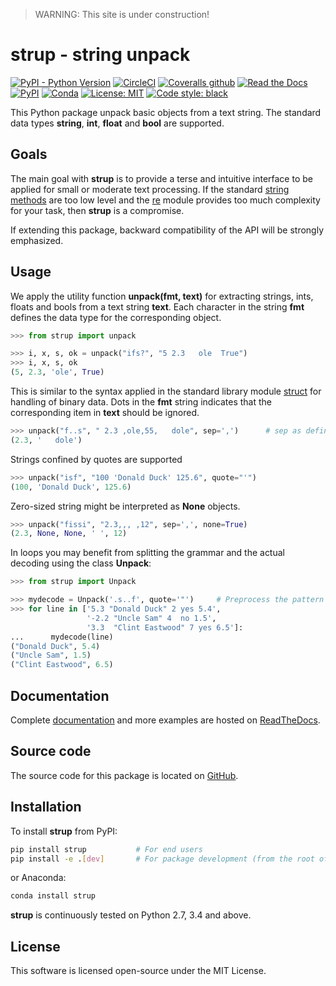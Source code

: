 > WARNING: This site is under construction!

# strup - string unpack

[![PyPI - Python Version](https://img.shields.io/pypi/pyversions/strup)](https://pypi.org/project/strup/)
[![CircleCI](https://img.shields.io/circleci/build/gh/jeblohe/strup?token=076c523c6a8f9a944a020eaca0d7074f05d77403)](https://circleci.com/gh/jeblohe/strup/tree/main)
[![Coveralls github](https://img.shields.io/coveralls/github/jeblohe/strup)](https://coveralls.io/github/jeblohe/strup)
[![Read the Docs](https://img.shields.io/readthedocs/strup)](https://strup.readthedocs.io/)
[![PyPI](https://img.shields.io/pypi/v/strup)](https://pypi.org/project/strup/)
[![Conda](https://img.shields.io/conda/v/conda-forge/strup)](https://anaconda.org/conda-forge/strup)
[![License: MIT](https://img.shields.io/badge/License-MIT-blue.svg)](https://github.com/jeblohe/strup/blob/master/LICENSE)
[![Code style: black](https://img.shields.io/badge/code%20style-black-000000.svg)](https://github.com/jeblohe/strup)

This Python package unpack basic objects from a text string.
The standard data types **string**, **int**, **float** and **bool** are supported.

## Goals

The main goal with **strup** is to provide a terse and intuitive interface to be applied 
for small or moderate text processing.
If the standard [string methods](https://docs.python.org/3/library/stdtypes.html#string-methods)
are too low level and the [re](https://docs.python.org/3/library/re.html)
module provides too much complexity for your task, then **strup** is a compromise. 

If extending this package, backward compatibility of the API will be strongly emphasized.

## Usage

We apply the utility function **unpack(fmt, text)** for extracting
strings, ints, floats and bools from a text string **text**.
Each character in the string **fmt** defines the data type for the corresponding object.
 
```python
>>> from strup import unpack

>>> i, x, s, ok = unpack("ifs?", "5 2.3   ole  True")
>>> i, x, s, ok
(5, 2.3, 'ole', True)
```

This is similar to the syntax applied in the standard library module
[struct](https://docs.python.org/3/library/struct.html) for handling of binary data.
Dots in the **fmt** string indicates that the corresponding item in **text** should be ignored.

```python
>>> unpack("f..s", " 2.3 ,ole,55,   dole", sep=',')      # sep as defined in the standard string.split()
(2.3, '   dole')
```
Strings confined by quotes are supported

```python
>>> unpack("isf", "100 'Donald Duck' 125.6", quote="'")
(100, 'Donald Duck', 125.6)
```

Zero-sized string might be interpreted as **None** objects.

```python
>>> unpack("fissi", "2.3,,, ,12", sep=',', none=True)
(2.3, None, None, ' ', 12)
```


   
In loops you may benefit from splitting the grammar and the actual decoding using the class **Unpack**:

```python
>>> from strup import Unpack

>>> mydecode = Unpack('.s..f', quote='"')     # Preprocess the pattern
>>> for line in ['5.3 "Donald Duck" 2 yes 5.4',
                 '-2.2 "Uncle Sam" 4  no 1.5',
                 '3.3  "Clint Eastwood" 7 yes 6.5']:
...      mydecode(line)
("Donald Duck", 5.4)
("Uncle Sam", 1.5)
("Clint Eastwood", 6.5)
```

## Documentation

Complete [documentation](https://strup.readthedocs.io/) and more examples are hosted 
on [ReadTheDocs](https://readthedocs.org/).

## Source code

The source code for this package is located on [GitHub](https://github.com/jeblohe/strup).

## Installation

To install **strup** from PyPI:

```bash
pip install strup           # For end users
pip install -e .[dev]       # For package development (from the root of your strup Git repo)
```

or Anaconda:

```bash
conda install strup
```

**strup** is continuously tested on Python 2.7, 3.4 and above.

## License

This software is licensed open-source under the MIT License.
